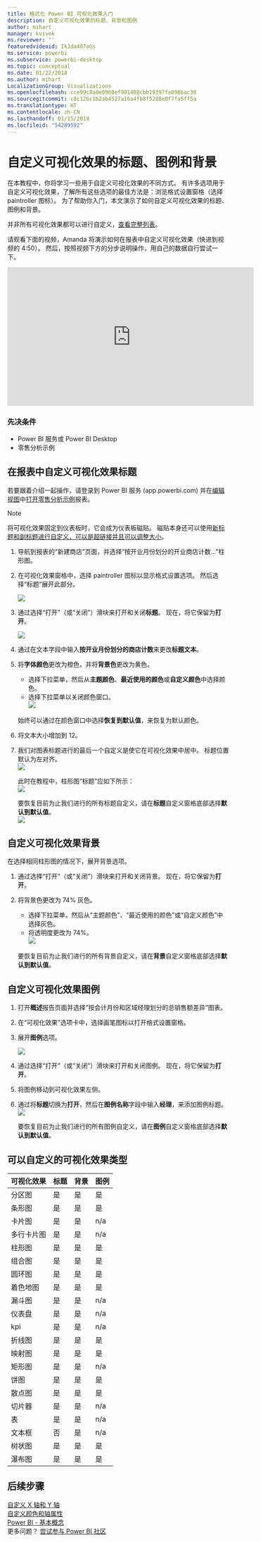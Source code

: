 ```yaml
---
title: 格式化 Power BI 可视化效果入门
description: 自定义可视化效果的标题、背景和图例
author: mihart
manager: kvivek
ms.reviewer: ''
featuredvideoid: IkJda4O7oGs
ms.service: powerbi
ms.subservice: powerbi-desktop
ms.topic: conceptual
ms.date: 01/22/2018
ms.author: mihart
LocalizationGroup: Visualizations
ms.openlocfilehash: cce99c8a0e0908ef901408cbb19397fa098bac38
ms.sourcegitcommit: c8c126c1b2ab4527a16a4fb8f5208e0f7fa5ff5a
ms.translationtype: HT
ms.contentlocale: zh-CN
ms.lasthandoff: 01/15/2019
ms.locfileid: "54289592"
---
```

# <a name="customize-visualization-titles-legends-and-backgrounds"></a>自定义可视化效果的标题、图例和背景
在本教程中，你将学习一些用于自定义可视化效果的不同方式。   有许多选项用于自定义可视化效果，了解所有这些选项的最佳方法是：浏览格式设置窗格（选择 paintroller 图标）。  为了帮助你入门，本文演示了如何自定义可视化效果的标题、图例和背景。  

并非所有可视化效果都可以进行自定义，[查看完整列表](#list)。  

请观看下面的视频，Amanda 将演示如何在报表中自定义可视化效果（快进到视频的 4:50）。 然后，按照视频下方的分步说明操作，用自己的数据自行尝试一下。

<iframe width="560" height="315" src="https://www.youtube.com/embed/IkJda4O7oGs" frameborder="0" allowfullscreen></iframe>

### <a name="prerequisites"></a>先决条件
- Power BI 服务或 Power BI Desktop
- 零售分析示例

## <a name="customize-visualization-titles-in-reports"></a>在报表中自定义可视化效果标题
若要跟着介绍一起操作，请登录到 Power BI 服务 (app.powerbi.com) 并在[编辑视图](../service-interact-with-a-report-in-editing-view.md)中[打开零售分析示例](../sample-datasets.md)报表。

> [!NOTE]
> 将可视化效果固定到仪表板时，它会成为仪表板磁贴。  磁贴本身还可以使用[新标题和副标题进行自定义，可以是超链接并且可以调整大小](../service-dashboard-edit-tile.md)。
> 
> 

1. 导航到报表的“新建商店”页面，并选择“按开业月份划分的开业商店计数...”柱形图。
2. 在可视化效果窗格中，选择 paintroller 图标以显示格式设置选项。  然后选择“标题”展开此部分。  

   ![](media/power-bi-visualization-customize-title-background-and-legend/power-bi-formatting-menu.png)
3. 通过选择“打开”（或“关闭”）滑块来打开和关闭**标题**。 现在，将它保留为**打开**。  

   ![](media/power-bi-visualization-customize-title-background-and-legend/onoffslider.png)
4. 通过在文本字段中输入**按开业月份划分的商店计数**来更改**标题文本**。  
5. 将**字体颜色**更改为橙色，并将**背景色**更改为黄色。

   * 选择下拉菜单，然后从**主题颜色**、**最近使用的颜色**或**自定义颜色**中选择颜色。
   * 选择下拉菜单以关闭颜色窗口。  
     ![](media/power-bi-visualization-customize-title-background-and-legend/customizecolorpicker.png)

   始终可以通过在颜色窗口中选择**恢复到默认值**，来恢复为默认颜色。
6. 将文本大小增加到 12。
7. 我们对图表标题进行的最后一个自定义是使它在可视化效果中居中。 标题位置默认为左对齐。  
   ![](media/power-bi-visualization-customize-title-background-and-legend/customizealign.png)

    此时在教程中，柱形图“标题”应如下所示：  
    ![](media/power-bi-visualization-customize-title-background-and-legend/tutorialprogress1.png)

    要恢复目前为止我们进行的所有标题自定义，请在**标题**自定义窗格底部选择**默认到默认值**。  
    ![](media/power-bi-visualization-customize-title-background-and-legend/revertall.png)

## <a name="customize-visualization-backgrounds"></a>自定义可视化效果背景
在选择相同柱形图的情况下，展开背景选项。

1. 通过选择“打开”（或“关闭”）滑块来打开和关闭背景。 现在，将它保留为**打开**。
2. 将背景色更改为 74% 灰色。

   * 选择下拉菜单，然后从“主题颜色”、“最近使用的颜色”或“自定义颜色”中选择灰色。
   * 将透明度更改为 74%。   
     ![](media/power-bi-visualization-customize-title-background-and-legend/power-bi-customize-background.png)

   要恢复目前为止我们进行的所有背景自定义，请在**背景**自定义窗格底部选择**默认到默认值**。

## <a name="customize-visualization-legends"></a>自定义可视化效果图例
1. 打开**概述**报告页面并选择“按会计月份和区域经理划分的总销售额差异”图表。
2. 在“可视化效果”选项卡中，选择画笔图标以打开格式设置窗格。  
3. 展开**图例**选项。

      ![](media/power-bi-visualization-customize-title-background-and-legend/legend.png)
4. 通过选择“打开”（或“关闭”）滑块来打开和关闭图例。 现在，将它保留为**打开**。
5. 将图例移动到可视化效果左侧。    
6. 通过将**标题**切换为**打开**，然后在**图例名称**字段中输入**经理**，来添加图例标题。
   ![](media/power-bi-visualization-customize-title-background-and-legend/legend-move.png)

   要恢复目前为止我们进行的所有图例自定义，请在**图例**自定义窗格底部选择**默认到默认值**。

<a name="list"></a>

## <a name="visualization-types-that-can-be-customized"></a>可以自定义的可视化效果类型

| 可视化效果 | 标题 | 背景 | 图例 |
|:--- |:--- |:--- |:--- |
| 分区图 |是 |是 |是 |
| 条形图 |是 |是 |是 |
| 卡片图 |是 |是 |n/a |
| 多行卡片图 |是 |是 |n/a |
| 柱形图 |是 |是 |是 |
| 组合图 |是 |是 |是 |
| 圆环图 |是 |是 |是 |
| 着色地图 |是 |是 |是 |
| 漏斗图 |是 |是 |n/a |
| 仪表盘 |是 |是 |n/a |
| kpi |是 |是 |n/a |
| 折线图 |是 |是 |是 |
| 映射图 |是 |是 |是 |
| 矩形图 |是 |是 |n/a |
| 饼图 |是 |是 |是 |
| 散点图 |是 |是 |是 |
| 切片器 |是 |是 |n/a |
| 表 |是 |是 |n/a |
| 文本框 |否 |是 |n/a |
| 树状图 |是 |是 |是 |
| 瀑布图 |是 |是 |是 |

## <a name="next-steps"></a>后续步骤
[自定义 X 轴和 Y 轴](power-bi-visualization-customize-x-axis-and-y-axis.md)  
[自定义颜色和轴属性](service-getting-started-with-color-formatting-and-axis-properties.md)  
[Power BI - 基本概念](../consumer/end-user-basic-concepts.md)  
更多问题？ [尝试参与 Power BI 社区](http://community.powerbi.com/)

